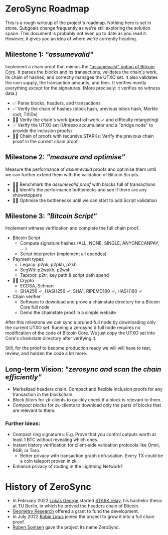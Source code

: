# ZeroSync Roadmap

This is a rough writeup of the project's roadmap. Nothing here is set in stone. Subgoals change frequently as we're still exploring the solution space. This document is probably not even up to date as you read it. However, it gives you an idea of where we're currently heading.


## Milestone 1: *"assumevalid"*

Implement a chain proof that mimics the ["assumevalid" option of Bitcoin Core](https://bitcoincore.org/en/2017/03/08/release-0.14.0/#assumed-valid-blocks). It parses the blocks and its transactions, validates the chain's work, its chain of hashes, and correctly manages the UTXO set. It also validates the coin supply, the transaction amounts, and fees. It verifies mostly everything except for the signatures. (More precisely: it verifies no witness data.)

- ✅ Parse blocks, headers, and transactions
- ✅ Verify the chain of hashes (block hash, previous block hash, Merkle root, TXIDs)
- 👷‍♂️ Verify the chain's work (proof-of-work ✓ and difficulty retargeting)
- ✅ Verify the UTXO set (Utreexo accumulator and a "bridge node" to provide the inclusion proofs)
- 👷‍♂️ Chain of proofs with recursive STARKs: Verify the previous chain proof in the current chain proof


## Milestone 2: *"measure and optimise"* 

Measure the performance of *assumevalid* proofs and optimise them until we can further extend them with the validation of Bitcoin Scripts.

- 👷‍♂️ Benchmark the *assumevalid proof* with blocks full of transactions
- 👷‍♂️ Identify the performance bottlenecks and see if there are any showstoppers
- 👷‍♂️ Optimise the bottlenecks until we can start to add Script validation


## Milestone 3: *"Bitcoin Script"*
Implement witness verification and complete the full chain proof. 

- Bitcoin Script
	- Compute signature hashes (ALL, NONE, SINGLE, ANYONECANPAY, ... )
	- Script interpreter (implement all opcodes)
- Payment types
	- Legacy: p2pk, p2pkh, p2sh
	- SegWit: p2wpkh, p2wsh
	- Taproot: p2tr; key path & script path spend
- 👷‍♂️ Crypto
	- ECDSA, Schnorr
	- SHA256 ✓, HASH256 ✓, SHA1, RIPEMD160 ✓, HASH160 ✓
- Chain verifier
	- Software to download and prove a chainstate directory for a Bitcoin Core full node
	- Demo the chainstate proof in a simple website

After this milestone we can sync a pruned full node by downloading only the current UTXO set. Running a zerosync'd full node requires no modification of the code of Bitcoin Core. We just copy the UTXO set into Core's chainstate directory after verifying it.

Still, for the proof to become production ready we will will have to test, review, and harden the code a lot more.


## Long-term Vision: *"zerosync and scan the chain efficiently"*

- Merkelized headers chain. Compact and flexible inclusion proofs for any transaction in the blockchain.
- *Block filters* for zk-clients to quickly check if a block is relevant to them.
- *Compact blocks* for zk-clients to download only the parts of blocks that are relevant to them.


### Further Ideas:
- Compact ring signatures: E.g. Prove that you control outputs worth at least 1 BTC without revealing which ones.
- Instant history verification for client-side validation protocols like Omni, RGB, or Taro.
	- Better privacy with transaction graph obfuscation. Every TX could be a coin teleport proven in zk.
- Enhance privacy of routing in the Lightning Network?



# History of ZeroSync

- In February 2022 [Lukas George](https://github.com/lucidLuckylee) started [STARK relay](https://github.com/lucidLuckylee/zerosync/tree/relay), his bachelor thesis at TU Berlin, in which he proved the headers chain of Bitcoin.
- [Geometry Research](https://geometryresearch.xyz) offered a grant to fund the development.
- In July 2022 [Robin Linus](https://github.com/robinlinus) joined the project to grow it into a full chain proof.
- [Ruben Somsen](https://medium.com/@RubenSomsen/snarks-and-the-future-of-blockchains-55b82012452b) gave the project its name ZeroSync. 

